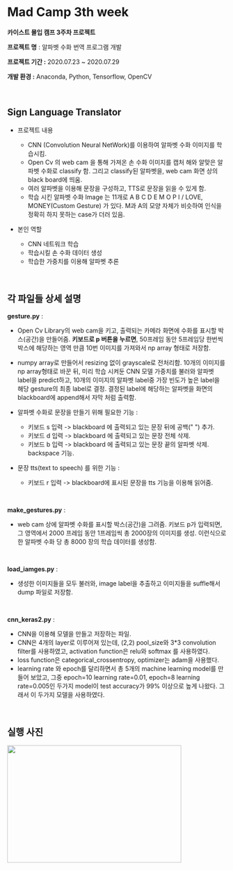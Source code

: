 # Mad Camp 3th week

**카이스트 몰입 캠프 3주차 프로젝트**  

**프로젝트 명** : 알파벳 수화 번역 프로그램 개발

**프로젝트 기간 :** 2020.07.23 ~ 2020.07.29

**개발 환경 :** Anaconda, Python, Tensorflow, OpenCV

</br>

## Sign Language Translator

- 프로젝트 내용
  - CNN (Convolution Neural NetWork)를 이용하여 알파벳 수화 이미지를 학습시킴.
  - Open Cv 의 web cam 을 통해 가져온 손 수화 이미지를 캡처 해와 알맞은 알파벳 수화로 classify 함. 
    그리고 classify된 알파벳을, web cam 화면 상의 black board에 띄움.
  - 여러 알파벳을 이용해 문장을 구성하고, TTS로 문장을 읽을 수 있게 함.
  - 학습 시킨 알파벳 수화 Image 는 11개로 A B C D E M O P I  / LOVE, MONEY(Custom Gesture) 가 있다.
    M과 A의 모양 자체가 비슷하여 인식을 정확히 하지 못하는 case가 더러 있음.



- 본인 역할
  - CNN 네트워크 학습
  - 학습시킬 손 수화 데이터 생성
  - 학습한 가중치를 이용해 알파벳 추론

</br>


## 각 파일들 상세 설명

<b>gesture.py</b> : 

- Open Cv Library의 web cam을 키고, 출력되는 카메라 화면에 수화를 표시할 박스(공간)을 만들어줌. <b>키보드로 p 버튼을 누르면</b>, 50프레임 동안 5프레임당 한번씩 박스에 해당하는 영역 만큼 10번 이미지를 가져와서 np array 형태로 저장함.
- numpy array로 만들어서 resizing 없이 grayscale로 전처리함.
  10개의 이미지를 np array형태로 바꾼 뒤, 미리 학습 시켜둔 CNN 모델 가중치를 불러와 알파벳 label을 predict하고, 10개의 이미지의 알파벳 label중 가장 빈도가 높은 label을 해당 gesture의 최종 label로 결정. 
  결정된 label에 해당하는 알파벳을 화면의 blackboard에 append해서 자막 처럼 출력함.
- 알파벳 수화로 문장을 만들기 위해 필요한 기능 : 
  - 키보드 s 입력 -> blackboard 에 출력되고 있는 문장 뒤에 공백(" ") 추가.
  - 키보드 d 입력 -> blackboard 에 출력되고 있는 문장 전체 삭제.
  - 키보드 b 입력 -> blackboard 에 출력되고 있는 문장 끝의 알파벳 삭제. backspace 기능.

- 문장 tts(text to speech) 를 위한 기능 :
  - 키보드 r 입력 -> blackboard에 표시된 문장을 tts 기능을 이용해 읽어줌.  

 
</br>

<b>make_gestures.py</b> :

 - web cam 상에 알파벳 수화를 표시할 박스(공간)을 그려줌. 키보드 p가 입력되면, 그 영역에서 2000 프레임 동안 1프레임씩 총 2000장의 이미지를 생성.
   이런식으로 한 알파벳 수화 당 총 8000 장의 학습 데이터를 생성함.  

 
</br>

<b>load_iamges.py</b> :

- 생성한 이미지들을 모두 불러와, image label을 추출하고 이미지들을 suffle해서 dump 파일로 저장함.  

 
</br>

<b>cnn_keras2.py</b> :

- CNN을 이용해 모델을 만들고 저장하는 파일.
- CNN은 4개의 layer로 이루어져 있는데, (2,2) pool_size와 3*3 convolution filter를 사용하였고, activation function은 relu와 softmax 를 
  사용하였다. 
- loss function은 categorical_crossentropy, optimizer는 adam을 
  사용했다.
- learning rate 와 epoch를 달리하면서 총 5개의 machine learning model를 만들어 보았고, 그중 epoch=10 learning rate=0.01, epoch=8 learning rate=0.005인 두가지 model이 test accuracy가 99% 이상으로 높게 나왔다. 그래서 이 두가지 모델을 사용하였다.  



</br>


## 실행 사진

 <img src="https://user-images.githubusercontent.com/5088280/100610507-34702900-3353-11eb-8b4d-7e2ba589dfab.png" width="400" height="270">  
